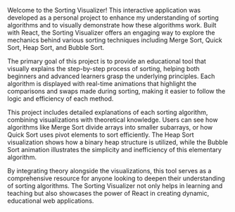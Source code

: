 Welcome to the Sorting Visualizer! This interactive application was developed as a personal project to enhance my understanding of sorting algorithms and to visually demonstrate how these algorithms work. Built with React, the Sorting Visualizer offers an engaging way to explore the mechanics behind various sorting techniques including Merge Sort, Quick Sort, Heap Sort, and Bubble Sort.

The primary goal of this project is to provide an educational tool that visually explains the step-by-step process of sorting, helping both beginners and advanced learners grasp the underlying principles. Each algorithm is displayed with real-time animations that highlight the comparisons and swaps made during sorting, making it easier to follow the logic and efficiency of each method.

This project includes detailed explanations of each sorting algorithm, combining visualizations with theoretical knowledge. Users can see how algorithms like Merge Sort divide arrays into smaller subarrays, or how Quick Sort uses pivot elements to sort efficiently. The Heap Sort visualization shows how a binary heap structure is utilized, while the Bubble Sort animation illustrates the simplicity and inefficiency of this elementary algorithm.

By integrating theory alongside the visualizations, this tool serves as a comprehensive resource for anyone looking to deepen their understanding of sorting algorithms. The Sorting Visualizer not only helps in learning and teaching but also showcases the power of React in creating dynamic, educational web applications.
